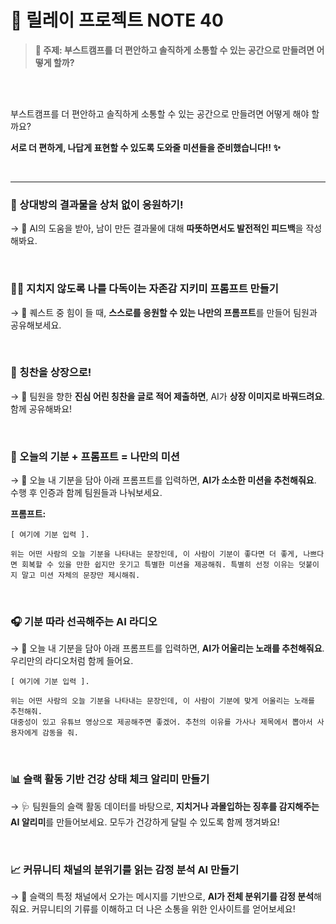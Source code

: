 # 🎯 릴레이 프로젝트 NOTE 40

> **💬 주제: 부스트캠프를 더 편안하고 솔직하게 소통할 수 있는 공간으로 만들려면 어떻게 할까?**

<br />
<br />

부스트캠프를 더 편안하고 솔직하게 소통할 수 있는 공간으로 만들려면 어떻게 해야 할까요?

**서로 더 편하게, 나답게 표현할 수 있도록 도와줄 미션들을 준비했습니다!! ✨**

<br />

---

### 🎨 상대방의 결과물을 상처 없이 응원하기!  
→ 🤖 AI의 도움을 받아, 남이 만든 결과물에 대해 **따뜻하면서도 발전적인 피드백**을 작성해봐요.

<br />

### 🧘‍♀️ 지치지 않도록 나를 다독이는 자존감 지키미 프롬프트 만들기  
→ 💌 퀘스트 중 힘이 들 때, **스스로를 응원할 수 있는 나만의 프롬프트**를 만들어 팀원과 공유해보세요.

<br />

### 🏅 칭찬을 상장으로!  
→ 📝 팀원을 향한 **진심 어린 칭찬을 글로 적어 제출하면**, AI가 **상장 이미지로 바꿔드려요**. 함께 공유해봐요!

<br />

### 🧩 오늘의 기분 + 프롬프트 = 나만의 미션  
→ 🎯 오늘 내 기분을 담아 아래 프롬프트를 입력하면, **AI가 소소한 미션을 추천해줘요**. 수행 후 인증과 함께 팀원들과 나눠보세요.


**프롬프트:**

```
[ 여기에 기분 입력 ].

위는 어떤 사람의 오늘 기분을 나타내는 문장인데, 이 사람이 기분이 좋다면 더 좋게, 나쁘다면 회복할 수 있을 만한 쉽지만 웃기고 특별한 미션을 제공해줘. 특별히 선정 이유는 덧붙이지 말고 미션 자체의 문장만 제시해줘.
```

<br />

### 🎧 기분 따라 선곡해주는 AI 라디오  
→ 🎵 오늘 내 기분을 담아 아래 프롬프트를 입력하면, **AI가 어울리는 노래를 추천해줘요**. 우리만의 라디오처럼 함께 들어요.


```
[ 여기에 기분 입력 ].

위는 어떤 사람의 오늘 기분을 나타내는 문장인데, 이 사람이 기분에 맞게 어울리는 노래를 추천해줘.
대중성이 있고 유튜브 영상으로 제공해주면 좋겠어. 추천의 이유를 가사나 제목에서 뽑아서 사용자에게 감동을 줘.
```

<br />

### 📊 슬랙 활동 기반 건강 상태 체크 알리미 만들기  
→ 🩺 팀원들의 슬랙 활동 데이터를 바탕으로, **지치거나 과몰입하는 징후를 감지해주는 AI 알리미**를 만들어보세요. 모두가 건강하게 달릴 수 있도록 함께 챙겨봐요!

<br />

### 📈 커뮤니티 채널의 분위기를 읽는 감정 분석 AI 만들기  
→ 🧠 슬랙의 특정 채널에서 오가는 메시지를 기반으로, **AI가 전체 분위기를 감정 분석**해줘요. 커뮤니티의 기류를 이해하고 더 나은 소통을 위한 인사이트를 얻어보세요!
